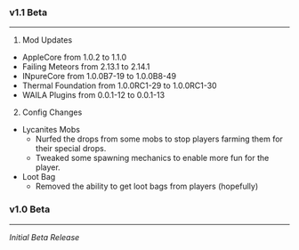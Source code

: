 ### v1.1 Beta
------------

1. Mod Updates
  - AppleCore from 1.0.2 to 1.1.0
  - Failing Meteors from 2.13.1 to 2.14.1
  - INpureCore from 1.0.0B7-19 to 1.0.0B8-49
  - Thermal Foundation from 1.0.0RC1-29 to 1.0.0RC1-30
  - WAILA Plugins from 0.0.1-12 to 0.0.1-13
2. Config Changes
  - Lycanites Mobs
    - Nurfed the drops from some mobs to stop players farming them for their special drops.
    - Tweaked some spawning mechanics to enable more fun for the player.
  - Loot Bag
    - Removed the ability to get loot bags from players (hopefully)

### v1.0 Beta
------------
_Initial Beta Release_
